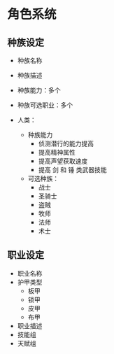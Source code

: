 # 角色系统

## 种族设定

- 种族名称
- 种族描述
- 种族能力：多个
- 种族可选职业：多个

- 人类：
    - 种族能力
        - 侦测潜行的能力提高
        - 提高精神属性
        - 提高声望获取速度
        - 提高 剑 和 锤 类武器技能
    * 可选种族：
        - 战士
        - 圣骑士
        - 盗贼
        - 牧师
        - 法师
        - 术士


## 职业设定

- 职业名称
- 护甲类型
    - 板甲
    - 锁甲
    - 皮甲
    - 布甲
- 职业描述
- 技能组
- 天赋组


